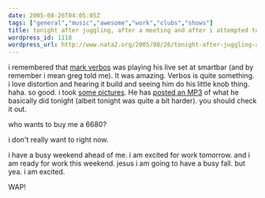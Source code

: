 ```yaml
---
date: 2005-08-26T04:05:05Z
tags: ["general","music","awesome","work","clubs","shows"]
title: tonight after juggling, after a meeting and after i attempted to goto bed
wordpress_id: 1118
wordpress_url: http://www.nata2.org/2005/08/26/tonight-after-juggling-after-a-meeting-and-after-i-attempted-to-goto-bed/
---
```


i remembered that <a href="http://www.simple-answer.com/">mark verbos</a> was playing his live set at smartbar (and by remember i mean greg told me).  It was amazing. Verbos is quite something. i love distortion and hearing it build and seeing him do his little knob thing. haha. so good. i took <a href="http://nata2.info/?path=pictures%2Fmisc%2Fphone_camera%2Fnokia_7610%2F260820050159">some pictures</a>. He has <a href="http://www.simple-answer.com/MarkVerbos_LiveAcid.mp3">posted an MP3</a> of what he basically did tonight (albeit tonight was quite a bit harder). you should check it out. 

who wants to buy me a 6680?

i don't really want to right now. 

i have a busy weekend ahead of me. i am excited for work tomorrow.  and i am ready for work this weekend. jesus i am going to have a busy fall. but yea. i am excited. 

WAP!
